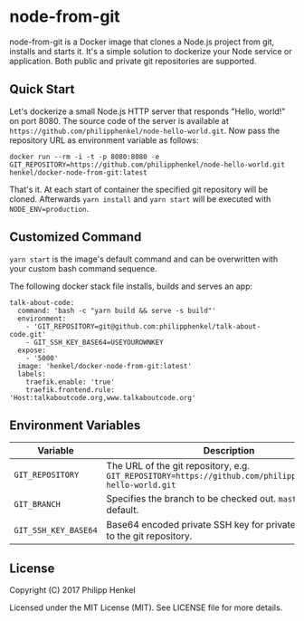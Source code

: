 # node-from-git

node-from-git is a Docker image that clones a Node.js project from git, installs and starts it.
It's a simple solution to dockerize your Node service or application. Both public and private git repositories are supported.

## Quick Start

Let's dockerize a small Node.js HTTP server that responds "Hello, world!" on port 8080. The source code of the server is available at `https://github.com/philipphenkel/node-hello-world.git`. Now pass the repository URL as environment variable as follows:

```console
docker run --rm -i -t -p 8080:8080 -e GIT_REPOSITORY=https://github.com/philipphenkel/node-hello-world.git henkel/docker-node-from-git:latest
```

That's it. At each start of container the specified git repository will be cloned. Afterwards `yarn install` and `yarn start` will be executed with `NODE_ENV=production`.


## Customized Command

`yarn start` is the image's default command and can be overwritten with your custom bash command sequence.  

The following docker stack file installs, builds and serves an app:

```console
talk-about-code:
  command: 'bash -c "yarn build && serve -s build"'
  environment:
    - 'GIT_REPOSITORY=git@github.com:philipphenkel/talk-about-code.git'
    - GIT_SSH_KEY_BASE64=USEYOUROWNKEY
  expose:
    - '5000'
  image: 'henkel/docker-node-from-git:latest'
  labels:
    traefik.enable: 'true'
    traefik.frontend.rule: 'Host:talkaboutcode.org,www.talkaboutcode.org'
```

## Environment Variables

Variable | Description
-------- | -----------
`GIT_REPOSITORY` | The URL of the git repository, e.g. `GIT_REPOSITORY=https://github.com/philipphenkel/node-hello-world.git`
`GIT_BRANCH` | Specifies the branch to be checked out. `master` by default.
`GIT_SSH_KEY_BASE64` | Base64 encoded private SSH key for private read access to the git repository.


## License

Copyright (C) 2017 Philipp Henkel

Licensed under the MIT License (MIT). See LICENSE file for more details.

